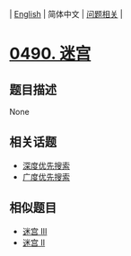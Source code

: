 
| [English](README_EN.md) | 简体中文 | [问题相关](QUESTION.md) |
# [0490. 迷宫](https://leetcode-cn.com/problems/the-maze/)
## 题目描述
None
## 相关话题
- [深度优先搜索](https://leetcode-cn.com/tag/depth-first-search)
- [广度优先搜索](https://leetcode-cn.com/tag/breadth-first-search)
## 相似题目
- [迷宫 III](../0499/README.md)
- [迷宫 II](../0505/README.md)
